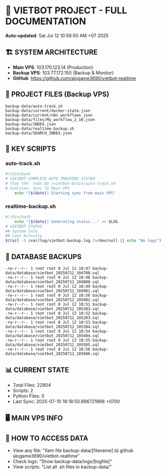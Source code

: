 # 🤖 VIETBOT PROJECT - FULL DOCUMENTATION
**Auto-updated**: Sat Jul 12 10:56:50 AM +07 2025

## 🏗️ SYSTEM ARCHITECTURE
- **Main VPS**: 103.170.123.14 (Production)
- **Backup VPS**: 103.77.172.150 (Backup & Monitor)
- **GitHub**: https://github.com/alogame3690/vietbot-realtime

## 📁 PROJECT FILES (Backup VPS)
```
backup-data/auto-track.sh
backup-data/current/docker-state.json
backup-data/current/n8n_workflows.json
backup-data/files/My_workflow_2_10.json
backup-data/INDEX.json
backup-data/realtime-backup.sh
backup-data/SEARCH_INDEX.json
```

## 🔧 KEY SCRIPTS
### auto-track.sh
```bash
#!/bin/bash
# VIETBOT COMPLETE AUTO TRACKING SYSTEM
# Thay thế toàn bộ /vietbot-brain/auto-track.sh
# Function: Sync từ Main VPS
    echo "[$(date)] Starting sync from main VPS"
```
### realtime-backup.sh
```bash
#!/bin/bash
    echo "[$(date)] Generating status..." >> $LOG
# VIETBOT STATUS
## System Info
## Last Activity
$(tail -5 /var/log/vietbot-backup.log 2>/dev/null || echo "No logs")
```

## 💾 DATABASE BACKUPS
```
-rw-r--r-- 1 root root 0 Jul 12 10:47 backup-data/database/vietbot_20250712_104700.sql
-rw-r--r-- 1 root root 0 Jul 12 10:48 backup-data/database/vietbot_20250712_104800.sql
-rw-r--r-- 1 root root 0 Jul 12 10:49 backup-data/database/vietbot_20250712_104901.sql
-rw-r--r-- 1 root root 0 Jul 12 10:50 backup-data/database/vietbot_20250712_105002.sql
-rw-r--r-- 1 root root 0 Jul 12 10:51 backup-data/database/vietbot_20250712_105103.sql
-rw-r--r-- 1 root root 0 Jul 12 10:52 backup-data/database/vietbot_20250712_105203.sql
-rw-r--r-- 1 root root 0 Jul 12 10:53 backup-data/database/vietbot_20250712_105304.sql
-rw-r--r-- 1 root root 0 Jul 12 10:54 backup-data/database/vietbot_20250712_105404.sql
-rw-r--r-- 1 root root 0 Jul 12 10:55 backup-data/database/vietbot_20250712_105505.sql
-rw-r--r-- 1 root root 0 Jul 12 10:56 backup-data/database/vietbot_20250712_105606.sql
```

## 📊 CURRENT STATE
- Total Files: 22904
- Scripts: 2
- Python Files: 0
- Last Sync: 2025-07-10 16:18:50.896721968 +0700

## 🖥️ MAIN VPS INFO


## 🚨 HOW TO ACCESS DATA
- View any file: "Xem file backup-data/[filename] từ github alogame3690/vietbot-realtime"
- Check logs: "Show backup-data/logs/[logfile]"
- View scripts: "List all .sh files in backup-data/"
